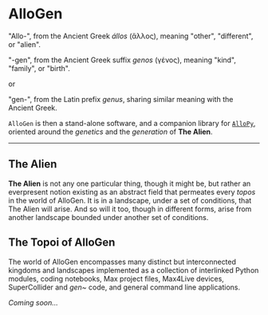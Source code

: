 # AlloGen

"Allo-", from the Ancient Greek *állos* (ἄλλος), meaning "other", "different", or "alien".

"-gen", from the Ancient Greek suffix *genos* (γένος), meaning "kind", "family", or "birth".

or 

"gen-", from the Latin prefix *genus*, sharing similar meaning with the Ancient Greek.

`AlloGen` is then a stand-alone software, and a companion library for [`AlloPy`](https://github.com/kr4g/AlloPy.git), oriented around the *genetics* and the *generation* of **The Alien**.

---

## The Alien

**The Alien** is not any one particular thing, though it might be, but rather an everpresent notion existing as an abstract field that permeates every *topos* in the world of AlloGen.  It is in a landscape, under a set of conditions, that The Alien will arise.  And so will it too, though in different forms, arise from another landscape bounded under another set of conditions.  

## The Topoi of **AlloGen**

The world of AlloGen encompasses many distinct but interconnected kingdoms and landscapes implemented as a collection of interlinked Python modules, coding notebooks, Max project files, Max4Live devices, SuperCollider and *gen~* code, and general command line applications.

*Coming soon...*
